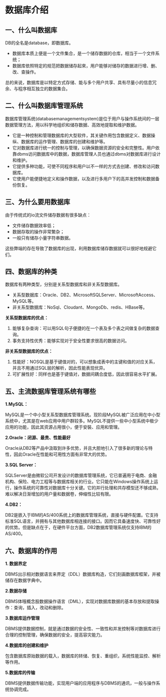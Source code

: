 # 数据库介绍

## 一、什么叫数据库

DB的全名是database，即数据库。

- 数据库本质上便是一个文件集合，是一个储存数据的仓库，相当于一个文件系统；
- 数据库依照特定的规范把数据储存起來，用户能够对储存的数据进行增、删、改、查操作。

总的来说，数据库是以特定方式存储、能与多个用户共享、具有尽量小的信息冗余、与程序相互独立的数据集合。

## 二、什么叫数据库管理系统

数据库管理系统(databasemanagementsystem)是位于用户与操作系统间的一层数据管理方法，用以科学地组织和储存数据、高效地提取和维护数据。

- 它是一种控制和管理数据库的大型软件，其关键作用包含数据定义、数据操纵、数据库的运作管理、数据库的创建和维护等。
- 它对数据库进行统一的控制与管理，以确保数据资源的安全和完整性。用户依靠dbms访问数据库中的数据，数据库管理人员也通过dbms对数据库进行设计和维护。
- 它提供多种功能，可使不同程序和用户以不一样的方式去创建、修改和访问数据库。
- 它使用户能便捷地定义和操作数据，以及进行多用户下的高并发控制和数据备份恢复。

## 三、为什么要用数据库

由于传统式的io流文件储存数据有很多缺点：

- 文件储存数据效率低；
- 数据存取的操作非常繁杂；
- 一般只有储存小量字符串数据。

这些弊端的存在导致了数据库的出现，利用数据库储存数据就可以很好地规避它们。

## 四、数据库的种类

数据库有两种类型，分别是关系型数据库和非关系型数据库。

- 关系型数据库：Oracle、DB2、MicrosoftSQLServer、MicrosoftAccess、MySQL等。
- 非关系型数据库：NoSql、Cloudant、MongoDb、redis、HBase等。

**关系型数据库的优点：**

1. 能够复杂查询：可以用SQL句子便捷的在一个表及多个表之间做复杂的数据查询。
2. 事务支持性优秀：能够实现对于安全性要求很高的数据访问。

**非关系型数据库的优点：**

1. 性能好：NOSQL是基于键值对的，可以想象成表中的主键和值的对应关系，并且不用通过SQL层的解析，因此性能表现优异。
2. 可扩展性好：同样也是基于键值对，数据间耦合度低，因此很容易水平扩展。

## 五、主流数据库管理系统有哪些

**1.MySQL：**

MySQL是一个中小型关系型数据库管理系统。现阶段MySQL被广泛应用在中小型系统中，尤其是在web应用中用户群较多。MySQL不提供一些中小型系统中极少应用的功能，因此其资源占用很小，便于安裝、应用和管理。

**2.Oracle：闭源、最贵、性能最好**

Oracle从DB2等产品中汲取到许多优势，并且大胆地引入了很多新的理论与特性，因此Oracle在性能和可用性方面有非常大的优势。

**3.SQL Server：**

SQLServer是由微软公司开发设计的数据库管理系统，它已普遍用于电商、金融机构、保险、电力工程等与数据库相关的行业。它只能在Windows操作系统上运行，操作系统的可靠性对数据库十分关键。它的并行处理和共存模型还不够成熟，难以解决日渐增加的用户量和数据卷，伸缩性比较有限。

**4.DB2：**

DB2是嵌入于IBM的AS/400系统上的数据库管理系统，直接与硬件配置。它支持标准SQL语言，并拥有与其他数据库相连接的接口。因而它具备速度快、可靠性好的优势。但是缺点在于，在硬件平台方面，DB2数据库管理系统仅支持IBM的AS/400。

## 六、数据库的作用

**1. 数据界定**

DBMS出示相对数据语言来界定（DDL）数据库构造，它们刻画数据库框架，并被储存在数据字典中。

**2.数据存储**

DBMS体哦概念股数据操作语言（DML），实现对数据库数据的基本存放和提取操作：查询，插入，改动和删除。

**3.数据库运作管理**

DBMS提供数据控制，就是通过数据的安全性、一致性和并发控制等对数据库进行合理的控制管理，确保数据的安全，提高容灾能力。

**4.数据库的创建和维护**

包含数据库原始数据的载入，数据库的转储、恢复、重组织，系统性能监控、解析等作用。

**5.数据库的传输**

DBMS提供数据传输功能，实现用户端的应用程序与DBMS的通讯，一般与操作系统协调完成。